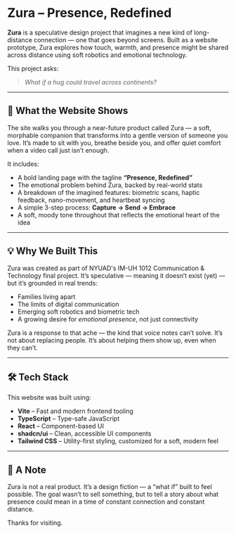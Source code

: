 # Zura – Presence, Redefined

**Zura** is a speculative design project that imagines a new kind of long-distance connection — one that goes beyond screens. Built as a website prototype, Zura explores how touch, warmth, and presence might be shared across distance using soft robotics and emotional technology.

This project asks:  
> *What if a hug could travel across continents?*

---

## 🧩 What the Website Shows

The site walks you through a near-future product called Zura — a soft, morphable companion that transforms into a gentle version of someone you love. It’s made to sit with you, breathe beside you, and offer quiet comfort when a video call just isn’t enough.

It includes:

- A bold landing page with the tagline **“Presence, Redefined”**
- The emotional problem behind Zura, backed by real-world stats  
- A breakdown of the imagined features: biometric scans, haptic feedback, nano-movement, and heartbeat syncing  
- A simple 3-step process: **Capture → Send → Embrace**
- A soft, moody tone throughout that reflects the emotional heart of the idea

---

## 💡 Why We Built This

Zura was created as part of NYUAD's IM-UH 1012 Communication & Technology final project. It’s speculative — meaning it doesn’t exist (yet) — but it’s grounded in real trends:  
- Families living apart  
- The limits of digital communication  
- Emerging soft robotics and biometric tech  
- A growing desire for *emotional presence*, not just connectivity

Zura is a response to that ache — the kind that voice notes can’t solve. It’s not about replacing people. It’s about helping them show up, even when they can’t.

---

## 🛠 Tech Stack

This website was built using:

- **Vite** – Fast and modern frontend tooling  
- **TypeScript** – Type-safe JavaScript  
- **React** – Component-based UI  
- **shadcn/ui** – Clean, accessible UI components  
- **Tailwind CSS** – Utility-first styling, customized for a soft, modern feel

---

## 📝 A Note

Zura is not a real product. It’s a design fiction — a “what if” built to feel possible. The goal wasn’t to sell something, but to tell a story about what presence could mean in a time of constant connection and constant distance.

Thanks for visiting.
